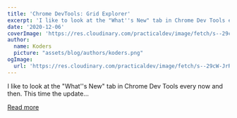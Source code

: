 ```yaml
---
title: 'Chrome DevTools: Grid Explorer'
excerpt: 'I like to look at the "What''s New" tab in Chrome Dev Tools every now and then.  This time the update...'
date: '2020-12-06'
coverImage: 'https://res.cloudinary.com/practicaldev/image/fetch/s--29cW-JrR--/c_imagga_scale,f_auto,fl_progressive,h_420,q_auto,w_1000/https://dev-to-uploads.s3.amazonaws.com/i/dd280jjtao2erq3z1e1i.jpg'
author:
  name: Koders
  picture: "assets/blog/authors/koders.png"
ogImage:
  url: 'https://res.cloudinary.com/practicaldev/image/fetch/s--29cW-JrR--/c_imagga_scale,f_auto,fl_progressive,h_420,q_auto,w_1000/https://dev-to-uploads.s3.amazonaws.com/i/dd280jjtao2erq3z1e1i.jpg'
---
```


I like to look at the "What''s New" tab in Chrome Dev Tools every now and then.  This time the update...

[Read more](https://dev.to/dailydevtips1/chrome-devtools-grid-explorer-51cp)
